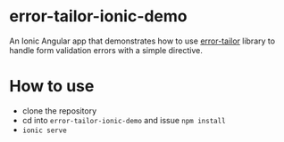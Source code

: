 # error-tailor-ionic-demo
An Ionic Angular app that demonstrates how to use [error-tailor](https://github.com/ngneat/error-tailor) library to handle form validation errors with a simple directive.

# How to use
- clone the repository
- cd into `error-tailor-ionic-demo` and issue `npm install`
- `ionic serve`
